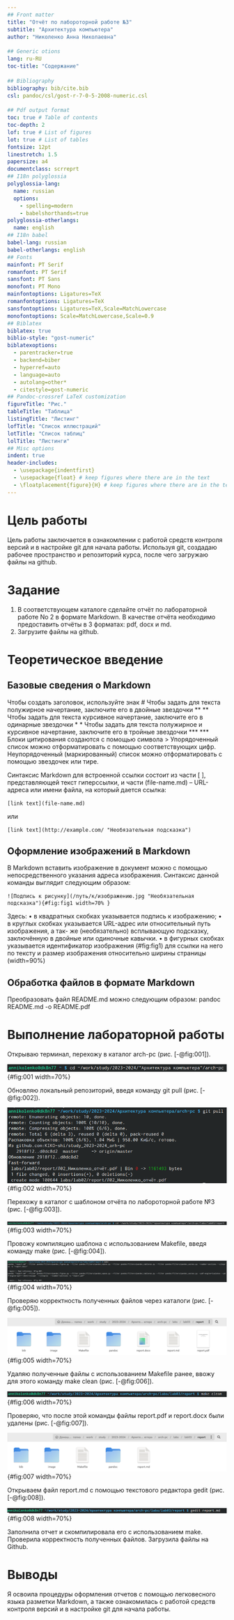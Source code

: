 ```yaml
---
## Front matter
title: "Отчёт по лабороторной работе №3"
subtitle: "Архитектура компьютера"
author: "Николенко Анна Николаевна"

## Generic otions
lang: ru-RU
toc-title: "Содержание"

## Bibliography
bibliography: bib/cite.bib
csl: pandoc/csl/gost-r-7-0-5-2008-numeric.csl

## Pdf output format
toc: true # Table of contents
toc-depth: 2
lof: true # List of figures
lot: true # List of tables
fontsize: 12pt
linestretch: 1.5
papersize: a4
documentclass: scrreprt
## I18n polyglossia
polyglossia-lang:
  name: russian
  options:
	- spelling=modern
	- babelshorthands=true
polyglossia-otherlangs:
  name: english
## I18n babel
babel-lang: russian
babel-otherlangs: english
## Fonts
mainfont: PT Serif
romanfont: PT Serif
sansfont: PT Sans
monofont: PT Mono
mainfontoptions: Ligatures=TeX
romanfontoptions: Ligatures=TeX
sansfontoptions: Ligatures=TeX,Scale=MatchLowercase
monofontoptions: Scale=MatchLowercase,Scale=0.9
## Biblatex
biblatex: true
biblio-style: "gost-numeric"
biblatexoptions:
  - parentracker=true
  - backend=biber
  - hyperref=auto
  - language=auto
  - autolang=other*
  - citestyle=gost-numeric
## Pandoc-crossref LaTeX customization
figureTitle: "Рис."
tableTitle: "Таблица"
listingTitle: "Листинг"
lofTitle: "Список иллюстраций"
lotTitle: "Список таблиц"
lolTitle: "Листинги"
## Misc options
indent: true
header-includes:
  - \usepackage{indentfirst}
  - \usepackage{float} # keep figures where there are in the text
  - \floatplacement{figure}{H} # keep figures where there are in the text
---
```


# Цель работы

Цель работы заключается в ознакомлении с работой средств контроля версий и
в настройке git для начала работы. Используя git, создадаю рабочее пространство и
репозиторий курса, после чего загружаю файлы на github.

# Задание

1. В соответствующем каталоге сделайте отчёт по лабораторной работе No 2 в формате
Markdown. В качестве отчёта необходимо предоставить отчёты в 3 форматах: pdf, docx
и md.
2. Загрузите файлы на github.

# Теоретическое введение

## Базовые сведения о Markdown
Чтобы создать заголовок, используйте знак #
Чтобы задать для текста полужирное начертание, заключите его в двойные звездочки ** **
Чтобы задать для текста курсивное начертание, заключите его в одинарные звездочки * *
Чтобы задать для текста полужирное и курсивное начертание, заключите его в тройные
звездочки *** ***
Блоки цитирования создаются с помощью символа >
Упорядоченный список можно отформатировать с помощью соответствующих цифр.
Неупорядоченный (маркированный) список можно отформатировать с помощью звездочек или тире.

Синтаксис Markdown для встроенной ссылки состоит из части [ ], представляющей текст гиперссылки, и части (file-name.md) – URL-адреса или имени файла, на который
дается ссылка:
```
[link text](file-name.md)
```
или
```
[link text](http://example.com/ "Необязательная подсказка")
```
## Оформление изображений в Markdown
В Markdown вставить изображение в документ можно с помощью непосредственного
указания адреса изображения. Синтаксис данной команды выглядит следующим образом:
```
![Подпись к рисунку](/путь/к/изображению.jpg "Необязательная подсказка"){#fig:fig1 width=70% }
```

Здесь:
• в квадратных скобках указывается подпись к изображению;
• в круглых скобках указывается URL-адрес или относительный путь изображения, а так-
же (необязательно) всплывающую подсказку, заключённую в двойные или одиночные
кавычки.
• в фигурных скобках указывается идентификатор изображения (#fig:fig1) для ссылки
на него по тексту и размер изображения относительно ширины страницы (width=90%)

## Обработка файлов в формате Markdown
Преобразовать файл README.md можно следующим образом:
pandoc README.md -o README.pdf

# Выполнение лабораторной работы

Открываю терминал, перехожу в каталог arch-pc (рис. [-@fig:001]).

![Открытие терминала и переход в каталог arch-pc](image/l31.png){#fig:001 width=70%}

Обновляю локальный репозиторий, введя команду git pull (рис. [-@fig:002]).

![Обновление локального репозитория](image/l3.2.png){#fig:002 width=70%}

Перехожу в каталог с шаблоном отчёта по лабороторной работе №3 (рис. [-@fig:003]).

![Переход в директорию с шаблоном отчёта](image/l3.3.png){#fig:003 width=70%}

Провожу компиляцию шаблона с использованием Makefile, введя команду make (рис. [-@fig:004]).

![Компиляция шаблона с использованием Makefile](image/l3.4.png){#fig:004 width=70%}

Проверяю корректность полученных файлов через каталоги (рис. [-@fig:005]).

![Проверка наличия файлов в папке](image/l3.5.png){#fig:005 width=70%}

Удаляю полученные файлы с использованием Makefile ранее, ввожу для этого команду make clean (рис. [-@fig:006]).

![Удаление файлов](image/l3.6.png){#fig:006 width=70%}

Проверяю, что после этой команды файлы report.pdf и report.docx были удалены (рис. [-@fig:007]).

![Проверка отсутствия файлов](image/l3.7.png){#fig:007 width=70%}

Открываем файл report.md c помощью текстового редактора gedit (рис. [-@fig:008]).

![Открытие файла report.md](image/l3.8.png){#fig:008 width=70%}

Заполнила отчет и скомпилировала его с использованием make. Проверила корректность полученных файлов. Загрузила файлы на Github.

# Выводы

Я освоила процедуры оформления отчетов с помощью легковесного языка разметки Markdown, а также ознакомилась с работой средств контроля версий и в настройке git для начала работы.
